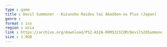 ```yaml
---
type : game
title : Devil Summoner - Kuzunoha Raidou tai Abaddon-ou Plus (Japan)
genre : 
format : iso
region : asia
link : https://archive.org/download/PS2-ASIA-ROMS321COM/Devil%20Summoner%20-%20Kuzunoha%20Raidou%20tai%20Abaddon-ou%20Plus%20%28Japan%29.7z
size : 1.9GB
---
```

